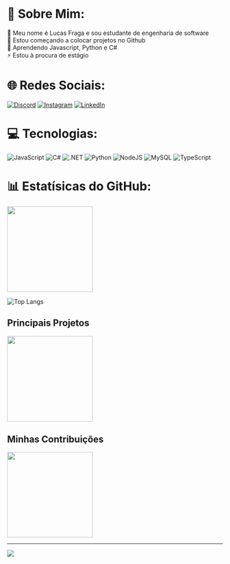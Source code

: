 
# 🧠 Sobre Mim:
🔭 Meu nome é Lucas Fraga e sou estudante de engenharia de software<br>🤝 Estou começando a colocar projetos no Github<br>🌱 Aprendendo Javascript, Python e C#<br>⚡ Estou à procura de estágio


# 🌐 Redes Sociais:
[![Discord](https://img.shields.io/badge/Discord-%237289DA.svg?logo=discord&logoColor=white)](https://discord.gg/lcf__) [![Instagram](https://img.shields.io/badge/Instagram-%23E4405F.svg?logo=Instagram&logoColor=white)](https://www.instagram.com/_lfraga/) [![LinkedIn](https://img.shields.io/badge/LinkedIn-%230077B5.svg?logo=linkedin&logoColor=white)](https://www.linkedin.com/in/lucas-fraga-2a7918253/) 

# 💻 Tecnologias:
![JavaScript](https://img.shields.io/badge/javascript-%23323330.svg?style=for-the-badge&logo=javascript&logoColor=%23F7DF1E) 
![C#](https://img.shields.io/badge/c%23-%23239120.svg?style=for-the-badge&logo=csharp&logoColor=white) 
![.NET](https://img.shields.io/badge/.NET-5C2D91?style=for-the-badge&logo=.net&logoColor=white)
![Python](https://img.shields.io/badge/python-3670A0?style=for-the-badge&logo=python&logoColor=ffdd54)
![NodeJS](https://img.shields.io/badge/node.js-6DA55F?style=for-the-badge&logo=node.js&logoColor=white) 
![MySQL](https://img.shields.io/badge/mysql-%2300000f.svg?style=for-the-badge&logo=mysql&logoColor=white) 
![TypeScript](https://img.shields.io/badge/typescript-%23007ACC.svg?style=for-the-badge&logo=typescript&logoColor=white)
# 📊 Estatísicas do GitHub:

[comment]: <> (Git Stats)

<a href="https://github.com/anuraghazra/github-readme-stats">
  <img height=200 align="center" src="https://github-readme-stats.vercel.app/api?username=l-fraga2811&theme=transparent"/>
</a>

[comment]: <> (Most Used Langs)

![Top Langs](https://github-readme-stats.vercel.app/api/top-langs/?username=l-fraga2811&hide_progress=false&theme=transparent)

## Principais Projetos

[comment]: <> (Repositorio)

<a href="https://github.com/l-fraga2811/dio-lab-open-source">
    <img height = 200 align= "center" src="https://github-readme-stats.vercel.app/api/pin/?username=l-fraga2811&repo=dio-lab-open-source&)](https://github.com/l-fraga2811/dio-lab-open-source&theme=transparent"/>
</a>

## Minhas Contribuições

[comment]: <> (Repositorio)

<a href="https://github.com/l-fraga2811/dio-lab-open-source">
    <img height = 200 align= "center" src="https://github-readme-stats.vercel.app/api/pin/?username=l-fraga2811&repo=dio-lab-open-source&)](https://github.com/l-fraga2811/dio-lab-open-source&theme=transparent"/>
</a>

---
[![](https://visitcount.itsvg.in/api?id=l-fraga2811&icon=0&color=0)](https://visitcount.itsvg.in)

<!-- Proudly created with GPRM ( https://gprm.itsvg.in ) -->
